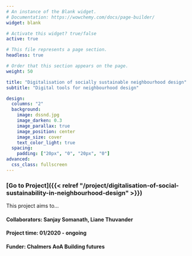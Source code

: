 ```yaml
---
# An instance of the Blank widget.
# Documentation: https://wowchemy.com/docs/page-builder/
widget: blank

# Activate this widget? true/false
active: true

# This file represents a page section.
headless: true

# Order that this section appears on the page.
weight: 50

title: "Digitalisation of socially sustainable neighbourhood design"
subtitle: "Digital tools for neighbourhood design"

design:
  columns: "2"
  background:
    image: dssnd.jpg
    image_darken: 0.3
    image_parallax: true
    image_position: center
    image_size: cover
    text_color_light: true
  spacing:
    padding: ["20px", "0", "20px", "0"]
advanced:
  css_class: fullscreen
---
```

### [Go to Project]({{< relref "/project/digitalisation-of-social-sustainability-in-neighbourhood-design" >}})
This project aims to...  
#### Collaborators: Sanjay Somanath, Liane Thuvander  
#### Project time: 01/2020 - ongoing  
#### Funder: Chalmers AoA Building futures  

